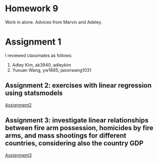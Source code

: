 # Homework 9
Work in alone.
Advices from Marvin and Adeley.

# Assignment 1
I reviewed classmates as follows:
1. Adley Kim, ak3940, adleykim
2. Yuxuan Wang, yw1665, jasonwang1031

## Assignment 2: exercises with linear regression using statsmodels
[Assignment2](https://github.com/fedhere/PUI2018_kp2393/blob/master/HW9_kp2393/Assignment2_kp2393.ipynb)


## Assignment 3: investigate linear relationships between fire arm possession, homicides by fire arms, and mass shootings for different countries, considering also the country GDP
[Assignment3](https://github.com/fedhere/PUI2018_kp2393/blob/master/HW9_kp2393/Assignment3_kp2393.ipynb)
